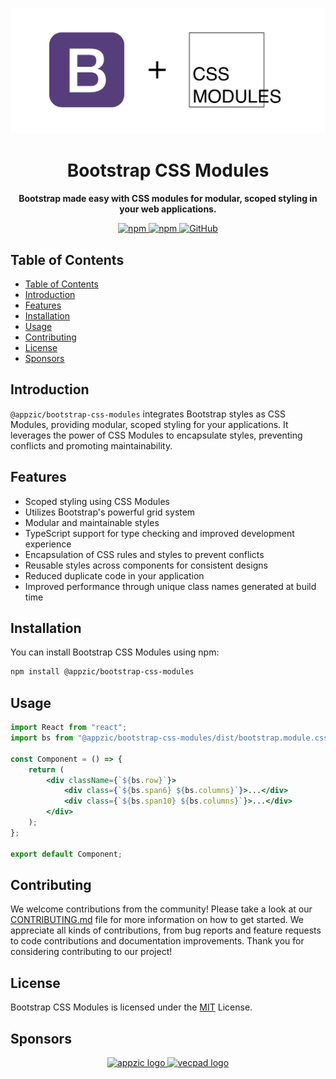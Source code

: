 <p align="center">
    <img alt="bootstrap-css-modules logo" src="./logo/appzic-bootstrap-css-modules.jpg"/>
</p>

<h1 align="center">Bootstrap CSS Modules</h1>

<p align="center"><b>Bootstrap made easy with CSS modules for modular, scoped styling in your web applications.</b></p>

<p align="center" style="align: center;">
    <a href="https://www.npmjs.com/package/@appzic/bootstrap-css-modules">
        <img alt="npm" src="https://img.shields.io/npm/v/@appzic/bootstrap-css-modules">
    </a>
    <a href="https://www.npmjs.com/package/@appzic/bootstrap-css-modules">
        <img alt="npm" src="https://img.shields.io/npm/dw/@appzic/bootstrap-css-modules">
    </a>
    <a href="https://github.com/appzic/bootstrap-css-modules/blob/main/LICENSE">
        <img alt="GitHub" src="https://img.shields.io/github/license/appzic/bootstrap-css-modules">
    </a>
</p>

## Table of Contents

- [Table of Contents](#table-of-contents)
- [Introduction](#introduction)
- [Features](#features)
- [Installation](#installation)
- [Usage](#usage)
- [Contributing](#contributing)
- [License](#license)
- [Sponsors](#sponsors)

## Introduction

`@appzic/bootstrap-css-modules` integrates Bootstrap styles as CSS Modules, providing modular, scoped styling for your applications. It leverages the power of CSS Modules to encapsulate styles, preventing conflicts and promoting maintainability.

## Features

- Scoped styling using CSS Modules
- Utilizes Bootstrap's powerful grid system
- Modular and maintainable styles
- TypeScript support for type checking and improved development experience
- Encapsulation of CSS rules and styles to prevent conflicts
- Reusable styles across components for consistent designs
- Reduced duplicate code in your application
- Improved performance through unique class names generated at build time

## Installation

You can install Bootstrap CSS Modules using npm:

```bash
npm install @appzic/bootstrap-css-modules
```

## Usage

```jsx
import React from "react";
import bs from "@appzic/bootstrap-css-modules/dist/bootstrap.module.css";

const Component = () => {
	return (
		<div className={`${bs.row}`}>
			<div class={`${bs.span6} ${bs.columns}`}>...</div>
			<div class={`${bs.span10} ${bs.columns}`}>...</div>
		</div>
	);
};

export default Component;
```

## Contributing

We welcome contributions from the community! Please take a look at our [CONTRIBUTING.md](https://github.com/appzic/bootstrap-css-modules/blob/main/CONTRIBUTING.md) file for more information on how to get started. We appreciate all kinds of contributions, from bug reports and feature requests to code contributions and documentation improvements. Thank you for considering contributing to our project!

## License

Bootstrap CSS Modules is licensed under the [MIT](https://github.com/appzic/bootstrap-css-modules/blob/main/LICENSE) License.

## Sponsors

<p align="center" style="align: center;">
    <a href="https://appzic.com">
        <img alt="appzic logo" src="https://github.com/user-attachments/assets/1090f46c-0fdc-4d33-acfa-0edcb4c4b655">
    </a>
    <a href="https://vecpad.com">
        <img alt="vecpad logo" src="https://github.com/user-attachments/assets/83df861e-151e-42fa-a35b-262adcf8e7d0">
    </a>
</p>
